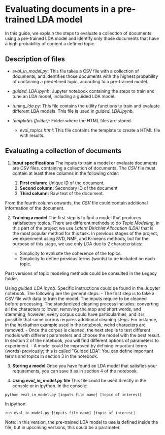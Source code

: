 # Evaluating documents in a pre-trained LDA model
In this guide, we explain the steps to evaluate a collection of documents using a pre-trained LDA model and identify only those documents that have a high probability of content a defined topic.


## Description of files

- *eval_in_model.py*: This file takes a CSV file with a collection of documents, and identifies those documents with the highest probability of containing a predefined topic, according to a pre-trained model.

- *guided_LDA.ipynb*: Jupyter notebook containing the steps to train and tune an LDA model, including a guided LDA model.

- *tuning_lda.py*: This file contains the utility functions to train and evaluate different LDA models. This file is used in *guided_LDA.ipynb*.

- *templates (folder)*: Folder where the HTML files are stored.
    - *eval_topics.html*: This file contains the template to create a HTML file with results.

## Evaluating a collection of documents

1. **Input specifications**
The inputs to train a model or evaluate documents are *CSV* files, containing a collection of documents. The *CSV* file must contain at least three columns in the following order: 

    1. **First column:** Unique ID of the document.
    2. **Second column:** Secondary ID of the document.
    3. **Third column:** Raw text of the document.

From the fourth column onwards, the *CSV* file could contain additional information of the document. 

2. **Training a model**
The first step is to find a model that produces satisfactory topics. There are different methods to do *Topic Modeling*, in this part of the project we use *Latent Dirichlet Allocation (LDA)* that is the most popular method for this task. In previous stages of the project, we experiment using SVD, NMF, and K-means methods, but for the purpose of this stage, we use only LDA due to 2 characteristics:

    - Simplicity to evaluate the coherence of the topics.
    - Simplicity to define previous terms (words) to be included on each topic.

Past versions of topic modeling methods could be consulted in the Legacy folder.

Using *guided_LDA.ipynb*. Specific instructions could be found in the Jupyter notebook. The following are the general steps:
    - The first step is to take a CSV file with data to train the model. The inputs require to be cleaned before processing. The standardized cleaning process includes: converting all the characters to lower, removing the stop and short words, and stemming; however, every corpus could have particularities, and it is possible that some corpus requires additional cleaning steps. For instance, in the hackathon example used in the notebook, weird characters are removed.
    - Once the corpus is cleaned, the next step is to test different models with different parameters and choose the model with the best result. In section 2 of the notebook, you will find different options of parameters to experiment.
    - A model could be improved by defining important terms (words) previously; this is called "Guided LDA". You can define important terms and topics in section 3 in the notebook.

3. **Storing a model**
Once you have found an LDA model that satisfies your requirements, you can save it as in section 4 of the notebook.

4. **Using *eval_in_model.py* file**
This file could be used directly in the console or in ipython.
In the console:
```
python eval_in_model.py [inputs file name] [topic of interest]
```
In ipython:
```
run eval_in_model.py [inputs file name] [topic of interest]
```

Note: In this version, the pre-trained LDA model to use is defined inside the file, but in upcoming versions, this could be a parameter.
